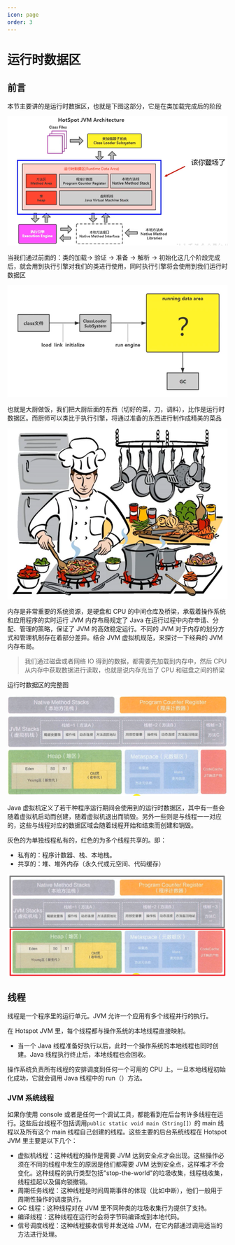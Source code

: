 ```yaml
---
icon: page
order: 3
---
```

# 运行时数据区

## 前言

本节主要讲的是运行时数据区，也就是下图这部分，它是在类加载完成后的阶段

![image-20230405152551065](./assets/image-20230405152551065.png)

当我们通过前面的：类的加载-> 验证 -> 准备 -> 解析 -> 初始化这几个阶段完成后，就会用到执行引擎对我们的类进行使用，同时执行引擎将会使用到我们运行时数据区

![image-20230405152641596](./assets/image-20230405152641596.png)

也就是大厨做饭，我们把大厨后面的东西（切好的菜，刀，调料），比作是运行时数据区。而厨师可以类比于执行引擎，将通过准备的东西进行制作成精美的菜品

![image-20230405152658910](./assets/image-20230405152658910.png)

内存是非常重要的系统资源，是硬盘和 CPU 的中间仓库及桥梁，承载着操作系统和应用程序的实时运行 JVM 内存布局规定了 Java 在运行过程中内存申请、分配、管理的策略，保证了 JVM 的高效稳定运行。不同的 JVM 对于内存的划分方式和管理机制存在着部分差异。结合 JVM 虚拟机规范，来探讨一下经典的 JVM 内存布局。

> 我们通过磁盘或者网络 IO 得到的数据，都需要先加载到内存中，然后 CPU 从内存中获取数据进行读取，也就是说内存充当了 CPU 和磁盘之间的桥梁

运行时数据区的完整图

![image-20230405152748693](./assets/image-20230405152748693.png)

Java 虚拟机定义了若干种程序运行期间会使用到的运行时数据区，其中有一些会随着虚拟机启动而创建，随着虚拟机退出而销毁。另外一些则是与线程一一对应的，这些与线程对应的数据区域会随着线程开始和结束而创建和销毁。

灰色的为单独线程私有的，红色的为多个线程共享的。即：

- 私有的：程序计数器、栈、本地栈。
- 共享的：堆、堆外内存（永久代或元空间、代码缓存）

![image-20230405153332493](./assets/image-20230405153332493.png)

## 线程

线程是一个程序里的运行单元。JVM 允许一个应用有多个线程并行的执行。

在 Hotspot JVM 里，每个线程都与操作系统的本地线程直接映射。

- 当一个 Java 线程准备好执行以后，此时一个操作系统的本地线程也同时创建。Java 线程执行终止后，本地线程也会回收。

操作系统负责所有线程的安排调度到任何一个可用的 CPU 上。一旦本地线程初始化成功，它就会调用 Java 线程中的 run（）方法。

### JVM 系统线程

如果你使用 console 或者是任何一个调试工具，都能看到在后台有许多线程在运行。这些后台线程不包括调用`public static void main（String[]）`的 main 线程以及所有这个 main 线程自己创建的线程。这些主要的后台系统线程在 Hotspot JVM 里主要是以下几个：

- 虚拟机线程：这种线程的操作是需要 JVM 达到安全点才会出现。这些操作必须在不同的线程中发生的原因是他们都需要 JVM 达到安全点，这样堆才不会变化。这种线程的执行类型包括"stop-the-world"的垃圾收集，线程栈收集，线程挂起以及偏向锁撤销。
- 周期任务线程：这种线程是时间周期事件的体现（比如中断），他们一般用于周期性操作的调度执行。
- GC 线程：这种线程对在 JVM 里不同种类的垃圾收集行为提供了支持。
- 编译线程：这种线程在运行时会将字节码编译成到本地代码。
- 信号调度线程：这种线程接收信号并发送给 JVM，在它内部通过调用适当的方法进行处理。
